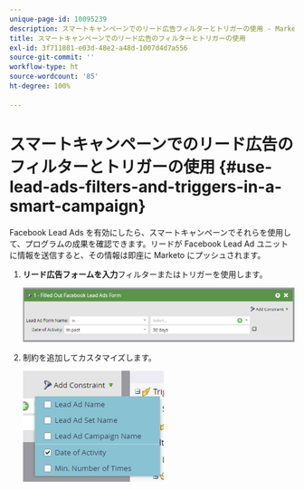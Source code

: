 ```yaml
---
unique-page-id: 10095239
description: スマートキャンペーンでのリード広告フィルターとトリガーの使用 - Marketo ドキュメント - 製品ドキュメント
title: スマートキャンペーンでのリード広告のフィルターとトリガーの使用
exl-id: 3f711801-e03d-48e2-a48d-1007d4d7a556
source-git-commit: ''
workflow-type: ht
source-wordcount: '85'
ht-degree: 100%

---
```


# スマートキャンペーンでのリード広告のフィルターとトリガーの使用 {#use-lead-ads-filters-and-triggers-in-a-smart-campaign}

Facebook Lead Ads を有効にしたら、スマートキャンペーンでそれらを使用して、プログラムの成果を確認できます。リードが Facebook Lead Ad ユニットに情報を送信すると、その情報は即座に Marketo にプッシュされます。

1. **リード広告フォームを入力**&#x200B;フィルターまたはトリガーを使用します。

   ![](assets/image2016-8-5-11-3a18-3a31.png)

1. 制約を追加してカスタマイズします。

   ![](assets/image2016-8-5-11-3a19-3a27.png)
